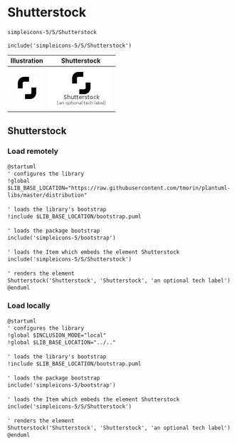 # Shutterstock


```text
simpleicons-5/S/Shutterstock
```

```text
include('simpleicons-5/S/Shutterstock')
```



| Illustration | Shutterstock |
| :---: | :---: |
| ![illustration for Illustration](../../simpleicons-5/S/Shutterstock.png) | ![illustration for Shutterstock](../../simpleicons-5/S/Shutterstock.Local.png) |




## Shutterstock

### Load remotely
```plantuml
@startuml
' configures the library
!global $LIB_BASE_LOCATION="https://raw.githubusercontent.com/tmorin/plantuml-libs/master/distribution"

' loads the library's bootstrap
!include $LIB_BASE_LOCATION/bootstrap.puml

' loads the package bootstrap
include('simpleicons-5/bootstrap')

' loads the Item which embeds the element Shutterstock
include('simpleicons-5/S/Shutterstock')

' renders the element
Shutterstock('Shutterstock', 'Shutterstock', 'an optional tech label')
@enduml
```

### Load locally
```plantuml
@startuml
' configures the library
!global $INCLUSION_MODE="local"
!global $LIB_BASE_LOCATION="../.."

' loads the library's bootstrap
!include $LIB_BASE_LOCATION/bootstrap.puml

' loads the package bootstrap
include('simpleicons-5/bootstrap')

' loads the Item which embeds the element Shutterstock
include('simpleicons-5/S/Shutterstock')

' renders the element
Shutterstock('Shutterstock', 'Shutterstock', 'an optional tech label')
@enduml
```

